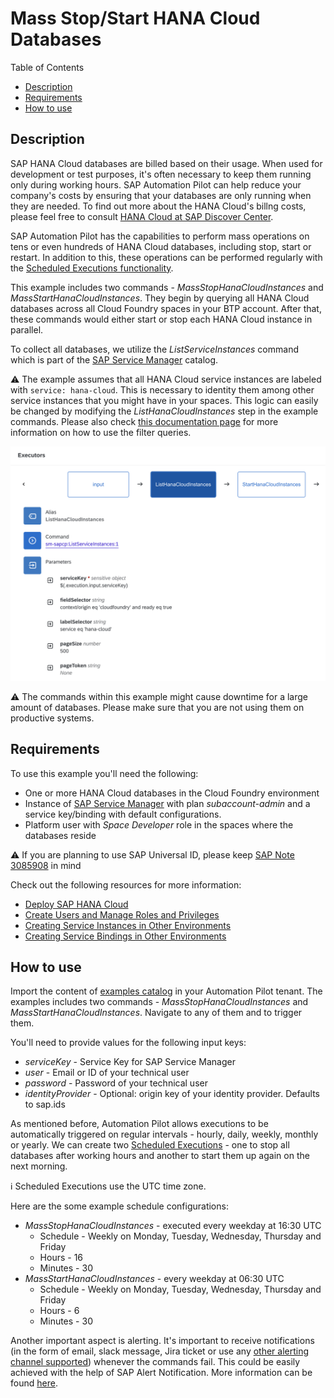 # Mass Stop/Start HANA Cloud Databases

Table of Contents

* [Description](#description)
* [Requirements](#requirements)
* [How to use](#how-to-use)

## Description

SAP HANA Cloud databases are billed based on their usage. When used for development or test purposes, it's often necessary to keep them running only during working hours. SAP Automation Pilot can help reduce your company's costs by ensuring that your databases are only running when they are needed. To find out more about the HANA Cloud's billng costs, please feel free to consult [HANA Cloud at SAP Discover Center](https://discovery-center.cloud.sap/serviceCatalog/sap-hana-cloud?tab=service_plan&region=all).

SAP Automation Pilot has the capabilities to perform mass operations on tens or even hundreds of HANA Cloud databases, including stop, start or restart. In addition to this, these operations can be performed regularly with the [Scheduled Executions functionality](https://help.sap.com/docs/AUTOMATION_PILOT/de3900c419f5492a8802274c17e07049/96863a2380d24ba4bab0145bbd78e411.html).

This example includes two commands - *MassStopHanaCloudInstances* and *MassStartHanaCloudInstances*. They begin by querying all HANA Cloud databases across all Cloud Foundry spaces in your BTP account. After that, these commands would either start or stop each HANA Cloud instance in parallel.

To collect all databases, we utilize the *ListServiceInstances* command which is part of the [SAP Service Manager](https://discovery-center.cloud.sap/serviceCatalog/service-manager?region=all) catalog.

:warning: The example assumes that all HANA Cloud service instances are labeled with `service: hana-cloud`. This is necessary to identity them among other service instances that you might have in your spaces. This logic can easily be changed by modifying the *ListHanaCloudInstances* step in the example commands. Please also check [this documentation page](https://help.sap.com/docs/service-manager/sap-service-manager/filtering-parameters-and-operators) for more information on how to use the filter queries.

![List Parameters](assets/list-parameters.png)

:warning: The commands within this example might cause downtime for a large amount of databases. Please make sure that you are not using them on productive systems.

## Requirements

To use this example you'll need the following:

* One or more HANA Cloud databases in the Cloud Foundry environment
* Instance of [SAP Service Manager](https://help.sap.com/docs/service-manager/sap-service-manager/sap-service-manager) with plan *subaccount-admin* and a service key/binding with default configurations.
* Platform user with *Space Developer* role in the spaces where the databases reside

:warning: If you are planning to use SAP Universal ID, please keep [SAP Note 3085908](https://launchpad.support.sap.com/#/notes/3085908) in mind

Check out the following resources for more information:

* [Deploy SAP HANA Cloud](https://developers.sap.com/tutorials/hana-cloud-deploying.html)
* [Create Users and Manage Roles and Privileges](https://developers.sap.com/tutorials/hana-cloud-mission-trial-4.html)
* [Creating Service Instances in Other Environments](https://help.sap.com/docs/service-manager/sap-service-manager/creating-instances-in-other-environments)
* [Creating Service Bindings in Other Environments](https://help.sap.com/docs/service-manager/sap-service-manager/creating-service-bindings-in-other-environments)

## How to use

Import the content of [examples catalog](catalog.json) in your Automation Pilot tenant.
The examples includes two commands - *MassStopHanaCloudInstances* and *MassStartHanaCloudInstances*. Navigate to any of them and to trigger them.

You'll need to provide values for the following input keys:

* *serviceKey* - Service Key for SAP Service Manager
* *user* - Email or ID of your technical user
* *password* - Password of your technical user
* *identityProvider* - Optional: origin key of your identity provider. Defaults to sap.ids

As mentioned before, Automation Pilot allows executions to be automatically triggered on regular intervals - hourly, daily, weekly, monthly or yearly. We can create two [Scheduled Executions](https://help.sap.com/docs/AUTOMATION_PILOT/de3900c419f5492a8802274c17e07049/96863a2380d24ba4bab0145bbd78e411.html) - one to stop all databases after working hours and another to start them up again on the next morning.

:information_source: Scheduled Executions use the UTC time zone.

Here are the some example schedule configurations:

* *MassStopHanaCloudInstances* - executed every weekday at 16:30 UTC
  * Schedule - Weekly on Monday, Tuesday, Wednesday, Thursday and Friday
  * Hours - 16
  * Minutes - 30
* *MassStartHanaCloudInstances* - every weekday at 06:30 UTC
  * Schedule - Weekly on Monday, Tuesday, Wednesday, Thursday and Friday
  * Hours - 6
  * Minutes - 30

Another important aspect is alerting. It's important to receive notifications (in the form of email, slack message, Jira ticket or use any [other alerting channel supported](https://help.sap.com/docs/ALERT_NOTIFICATION/5967a369d4b74f7a9c2b91f5df8e6ab6/8a7e092eebc74b3ea01d506265e8c8f8.html)) whenever the commands fail. This could be easily achieved with the help of SAP Alert Notification. More information can be found [here](https://help.sap.com/docs/AUTOMATION_PILOT/de3900c419f5492a8802274c17e07049/e75533639c6d4193aa8a7e7420c25f8c.html).
